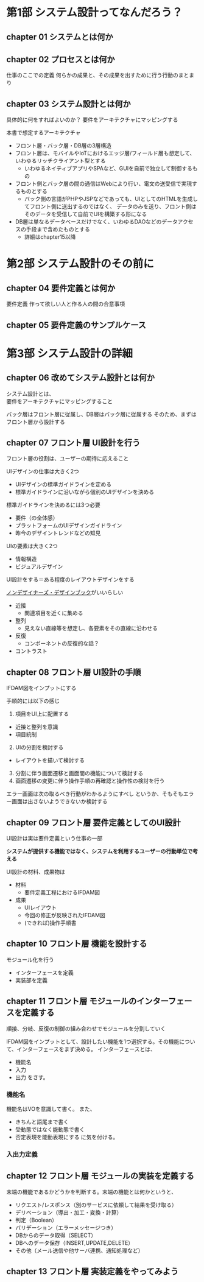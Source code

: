 # 第1部 システム設計ってなんだろう？

## chapter 01 システムとは何か

## chapter 02 プロセスとは何か

仕事のここでの定義
何らかの成果と、その成果を出すために行う行動のまとまり

## chapter 03 システム設計とは何か

具体的に何をすればよいのか？
要件をアーキテクチャにマッピングする

本書で想定するアーキテクチャ
* フロント層・バック層・DB層の3層構造
* フロント層は、モバイルやIoTにおけるエッジ層/フィールド層も想定して、いわゆるリッチクライアント型とする
  * いわゆるネイティブアプリやSPAなど、GUIを自前で独立して制御するもの
* フロント側とバック層の間の通信はWebにより行い、電文の送受信で実現するものとする
  * バック側の言語がPHPやJSPなどであっても、UIとしてのHTMLを生成してフロント側に送出するのではなく、 データのみを送り、フロント側はそのデータを受信して自前でUIを構築する形になる
* DB層は単なるデータベースだけでなく、いわゆるDAOなどのデータアクセスの手段まで含めたものとする
  * 詳細はchapter15以降

# 第2部 システム設計のその前に

## chapter 04 要件定義とは何か

要件定義
作って欲しい人と作る人の間の合意事項

## chapter 05 要件定義のサンプルケース

# 第3部 システム設計の詳細

## chapter 06 改めてシステム設計とは何か

システム設計とは、  
要件をアーキテクチャにマッピングすること

バック層はフロント層に従属し、DB層はバック層に従属する
そのため、まずはフロント層から設計する

## chapter 07 フロント層 UI設計を行う

フロント層の役割は、ユーザーの期待に応えること

UIデザインの仕事は大きく2つ
* UIデザインの標準ガイドラインを定める
* 標準ガイドラインに沿いながら個別のUIデザインを決める

標準ガイドラインを決めるには3つ必要
* 要件（の全体感）
* プラットフォームのUIデザインガイドライン
* 昨今のデザイントレンドなどの知見

UIの要素は大きく2つ
* 情報構造
* ビジュアルデザイン

UI設計をする＝ある程度のレイアウトデザインをする

[ノンデザイナーズ・デザインブック](https://www.amazon.co.jp/dp/B01LW1BC2L)がいいらしい

* 近接
  * 関連項目を近くに集める
* 整列
  * 見えない直線等を想定し、各要素をその直線に沿わせる
* 反復
  * コンポーネントの反復的な話？
* コントラスト

## chapter 08 フロント層 UI設計の手順

IFDAM図をインプットにする

手順的には以下の感じ
1. 項目をUI上に配置する
  * 近接と整列を意識
  * 項目統制
2. UIの分割を検討する
  * レイアウトを描いて検討する
3. 分割に伴う画面遷移と画面間の機能について検討する
4. 画面遷移の変更に伴う操作手順の再確認と操作性の検討を行う

エラー画面は次の取るべき行動がわかるようにすべし
というか、そもそもエラー画面は出さないようできないか検討する

## chapter 09 フロント層 要件定義としてのUI設計

UI設計は実は要件定義という仕事の一部

**システムが提供する機能ではなく、システムを利用するユーザーの行動単位で考える**

UI設計の材料、成果物は
* 材料
  * 要件定義工程におけるIFDAM図
* 成果
  * UIレイアウト
  * 今回の修正が反映されたIFDAM図
  * (できれば)操作手順書

## chapter 10 フロント層 機能を設計する

モジュール化を行う
* インターフェースを定義
* 実装部を定義

## chapter 11 フロント層 モジュールのインターフェースを定義する

順接、分岐、反復の制御の組み合わせでモジュールを分割していく

IFDAM図をインプットとして、設計したい機能を1つ選択する。その機能について、インターフェースをまず決める。
インターフェースとは、
* 機能名
* 入力
* 出力
をさす。

### 機能名
機能名はVOを意識して書く。
また、
* きちんと語尾まで書く
* 受動態ではなく能動態で書く
* 否定表現を能動表現にする
に気を付ける。

### 入出力定義

## chapter 12 フロント層 モジュールの実装を定義する

末端の機能であるかどうかを判断する。末端の機能とは何かというと、
* リクエスト/レスポンス（別のサービスに依頼して結果を受け取る）
* デリベーション（導出・加工・変換・計算）
* 判定（Boolean）
* バリデーション（エラーメッセージつき）
* DBからのデータ取得（SELECT）
* DBへのデータ保存（INSERT,UPDATE,DELETE）
* その他（メール送信や他サーバ連携、通知処理など）

## chapter 13 フロント層 実装定義をやってみよう
